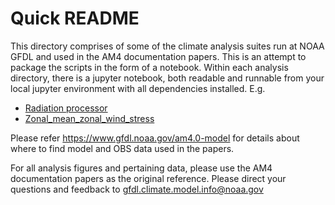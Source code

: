 # Quick README
This directory comprises of some of the climate analysis suites run at NOAA GFDL and used in the AM4 documentation papers. 
This is an attempt to package the scripts in the form of a notebook. 
Within each analysis directory, there is a jupyter notebook, both readable and runnable from your local jupyter environment with all dependencies installed.
E.g.
* [Radiation processor](https://github.com/aradhakrishnanGFDL/sandbox/blob/test/analysis/cjs1/radiation_atmos_av_mon/radiation_atmos_av_mon.ipynb)
* [Zonal_mean_zonal_wind_stress](https://github.com/aradhakrishnanGFDL/sandbox/blob/test/analysis/bw/bw_atmos_zm_atl_pac_a1r/bw_atmos_atl_pac.1980-2014.ipynb)
 
Please refer https://www.gfdl.noaa.gov/am4.0-model for details about where to find model and OBS data used in the papers. 

For all analysis figures and pertaining data, please use the AM4 documentation papers as the original reference.
Please direct your questions and feedback to gfdl.climate.model.info@noaa.gov  
